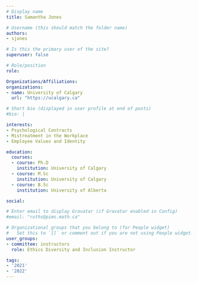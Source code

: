 ```yaml
---
# Display name
title: Samantha Jones

# Username (this should match the folder name)
authors:
- sjones

# Is this the primary user of the site?
superuser: false

# Role/position
role: 

Organizations/Affiliations:
organizations:
- name: University of Calgary
  url: "https://ucalgary.ca"

# Short bio (displayed in user profile at end of posts)
#bio: |

interests:
- Psychological Contracts
- Mistreatment in the Workplace
- Employee Values and Identity

education:
  courses:
  - course: Ph.D
    institution: University of Calgary
  - course: M.Sc
    institution: University of Calgary
  - course: B.Sc
    institution: University of Alberta

social:

# Enter email to display Gravatar (if Gravatar enabled in Config)
#email: "ruths@pims.math.ca"

# Organizational groups that you belong to (for People widget)
#   Set this to `[]` or comment out if you are not using People widget.
user_groups:
- committee: instructors
  role: Ethics Diversity and Inclusion Instructor

tags:
- '2021'
- '2022'
---
```

